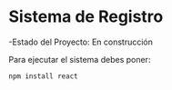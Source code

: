 <h1> Sistema de Registro </h1>

-Estado del Proyecto: En construcción

Para ejecutar el sistema debes poner:

```npm install react```
